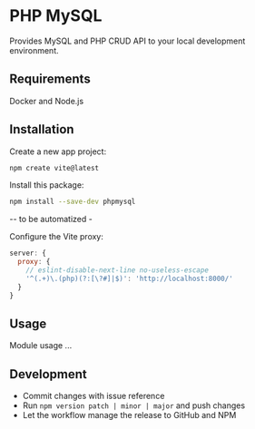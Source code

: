 # PHP MySQL 

Provides MySQL and PHP CRUD API to your local development environment.

## Requirements

Docker and Node.js

## Installation

Create a new app project:

```bash
npm create vite@latest
```

Install this package:

```bash
npm install --save-dev phpmysql
```


-- to be automatized -

Configure the Vite proxy:

```js
server: {
  proxy: {
    // eslint-disable-next-line no-useless-escape
    '^(.+)\.(php)(?:[\?#]|$)': 'http://localhost:8000/'
  }
}
```


## Usage

Module usage ...

## Development

- Commit changes with issue reference
- Run `npm version patch | minor | major` and push changes
- Let the workflow manage the release to GitHub and NPM